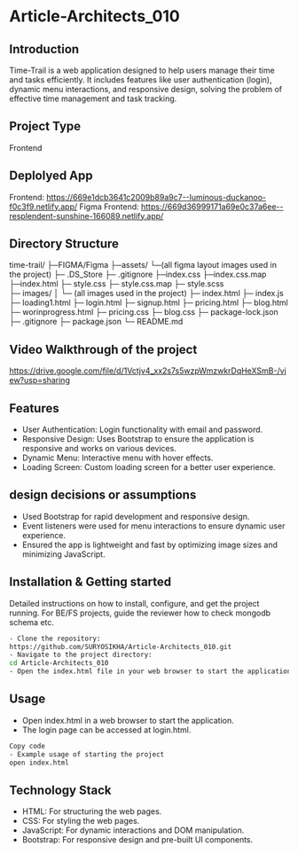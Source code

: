 # Article-Architects_010

## Introduction
Time-Trail is a web application designed to help users manage their time and tasks efficiently. It includes features like user authentication (login), dynamic menu interactions, and responsive design, solving the problem of effective time management and task tracking.

## Project Type
Frontend 

## Deplolyed App
Frontend: https://669e1dcb3641c2009b89a9c7--luminous-duckanoo-f0c3f9.netlify.app/
Figma Frontend: https://669d36999171a69e0c37a6ee--resplendent-sunshine-166089.netlify.app/

## Directory Structure
time-trail/
├─FIGMA/Figma
       ├─assets/
           └─(all figma layout images used in the project)
       ├─ .DS_Store
       ├─ .gitignore
       ├─index.css
       ├─index.css.map
       ├─index.html
       ├─ style.css
       ├─ style.css.map
       ├─ style.scss          
├─ images/
│  └─ (all images used in the project)
├─ index.html
├─ index.js
├─ loading1.html
├─ login.html
├─ signup.html
├─ pricing.html
├─ blog.html
├─ worinprogress.html
├─ pricing.css
├─ blog.css
├─ package-lock.json
├─ .gitignore
├─ package.json
└─ README.md

## Video Walkthrough of the project
https://drive.google.com/file/d/1Vctjv4_xx2s7s5wzpWmzwkrDqHeXSmB-/view?usp=sharing 

## Features
- User Authentication: Login functionality with email and password.
- Responsive Design: Uses Bootstrap to ensure the application is responsive and works on various devices.
- Dynamic Menu: Interactive menu with hover effects.
- Loading Screen: Custom loading screen for a better user experience.

## design decisions or assumptions
- Used Bootstrap for rapid development and responsive design.
- Event listeners were used for menu interactions to ensure dynamic user experience.
- Ensured the app is lightweight and fast by optimizing image sizes and minimizing JavaScript.

## Installation & Getting started
Detailed instructions on how to install, configure, and get the project running. For BE/FS projects, guide the reviewer how to check mongodb schema etc.

```bash
- Clone the repository:
https://github.com/SURYOSIKHA/Article-Architects_010.git
- Navigate to the project directory:
cd Article-Architects_010
- Open the index.html file in your web browser to start the application.
```

## Usage
- Open index.html in a web browser to start the application.
- The login page can be accessed at login.html.
```bash
Copy code
- Example usage of starting the project
open index.html
```

## Technology Stack

- HTML: For structuring the web pages.
- CSS: For styling the web pages.
- JavaScript: For dynamic interactions and DOM manipulation.
- Bootstrap: For responsive design and pre-built UI components.
